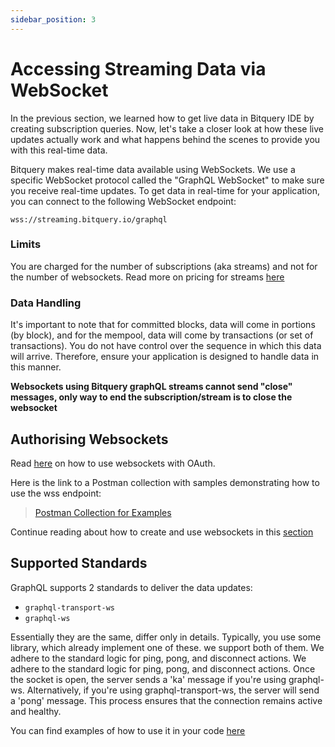 ```yaml
---
sidebar_position: 3
---
```


# Accessing Streaming Data via WebSocket

In the previous section, we learned how to get live data in Bitquery IDE by creating subscription queries. Now, let's take a closer look at how these live updates actually work and what happens behind the scenes to provide you with this real-time data.

Bitquery makes real-time data available using WebSockets. We use a specific WebSocket protocol called the "GraphQL WebSocket" to make sure you receive real-time updates. To get data in real-time for your application, you can connect to the following WebSocket endpoint:

```
wss://streaming.bitquery.io/graphql
```

### Limits

You are charged for the number of subscriptions (aka streams) and not for the number of websockets. Read more on pricing for streams [here](https://docs.bitquery.io/docs/ide/points/#how-are-points-calculated-for-subscriptions)


### Data Handling

It's important to note that for committed blocks, data will come in portions (by block), and for the mempool, data will come by transactions (or set of transactions). You do not have control over the sequence in which this data will arrive. Therefore, ensure your application is designed to handle data in this manner.

**Websockets using Bitquery graphQL streams cannot send "close" messages, only way to end the subscription/stream is to close the websocket**


## Authorising Websockets

Read [here](https://docs.bitquery.io/docs/authorisation/websocket/) on how to use websockets with OAuth.

Here is the link to a Postman collection with samples demonstrating how to use the wss endpoint:

> [Postman Collection for Examples](https://www.postman.com/interstellar-eclipse-270749/workspace/bitquery)

Continue reading about how to create and use websockets in this [section](/docs/subscriptions/subscription.md)

## Supported Standards

GraphQL supports 2 standards to deliver the data updates:

- `graphql-transport-ws`
- `graphql-ws`

Essentially they are the same, differ only in details. Typically, you use some library,
which already implement one of these. we support both of them. We adhere to the standard logic for ping, pong, and disconnect actions.
We adhere to the standard logic for ping, pong, and disconnect actions. Once the socket is open, the server sends a 'ka' message if you're using graphql-ws. Alternatively, if you're using graphql-transport-ws, the server will send a 'pong' message. This process ensures that the connection remains active and healthy.

You can find examples of how to use it in your code [here](/docs/subscriptions/examples.md)
